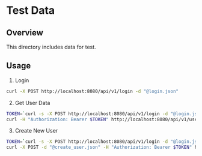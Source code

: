 # Test Data

## Overview

This directory includes data for test.

## Usage

1. Login

```bash
curl -X POST http://localhost:8080/api/v1/login -d "@login.json"
```

2. Get User Data

```bash
TOKEN=`curl -s -X POST http://localhost:8080/api/v1/login -d "@login.json" | jq .token | tr -d '"'`
curl -H "Authorization: Bearer $TOKEN" http://localhost:8080/api/v1/user/test
```

3. Create New User

```bash
TOKEN=`curl -s -X POST http://localhost:8080/api/v1/login -d "@login.json" | jq .token | tr -d '"'`
curl -X POST -d "@create_user.json" -H "Authorization: Bearer $TOKEN" http://localhost:8080/api/v1/user
```

